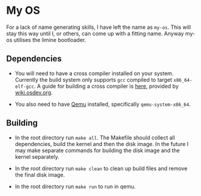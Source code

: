 # My OS
For a lack of name generating skills, I have left the name as ``my-os``. This will stay this way until I, or others, can come up with a fitting name. Anyway my-os utilises the limine bootloader.

## Dependencies
- You will need to have a cross compiler installed on your system. Currently the build system only supports ``gcc`` compiled to target ``x86_64-elf-gcc``. A guide for building a cross compiler is [here](https://wiki.osdev.org/GCC_Cross-Compiler), provided by [wiki.osdev.org](https://wiki.osdev.org/).

- You also need to have [Qemu](https://www.qemu.org/) installed, specifically ``qemu-system-x86_64``.

## Building
- In the root directory run ``make all``. The Makefile should collect all dependencies, build the kernel and then the disk image. In the future I may make separate commands for building the disk image and the kernel separately.

- In the root directory run ``make clean`` to clean up build files and remove the final disk image.

- In the root directory run ``make run`` to run in qemu.